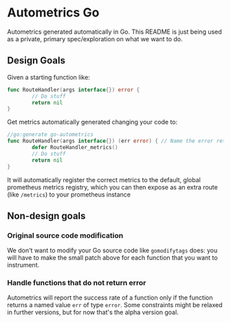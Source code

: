 # Autometrics Go

Autometrics generated automatically in Go. This README is just being used as
a private, primary spec/exploration on what we want to do.

## Design Goals

Given a starting function like:

```go
func RouteHandler(args interface{}) error {
        // Do stuff
        return nil
}
```

Get metrics automatically generated changing your code to:
```go
//go:generate go-autometrics
func RouteHandler(args interface{}) (err error) { // Name the error return value
        defer RouteHandler_metrics()
        // Do stuff
        return nil
}
```

It will automatically register the correct metrics to the default, global prometheus
metrics registry, which you can then expose as an extra route (like `/metrics`) to
your prometheus instance

## Non-design goals

### Original source code modification

We don't want to modify your Go source code like `gomodifytags` does: you will
have to make the small patch above for each function that you want to instrument.

### Handle functions that do not return error

Autometrics will report the success rate of a function only if the function
returns a named value `err` of type `error`. Some constraints might be relaxed
in further versions, but for now that's the alpha version goal.

